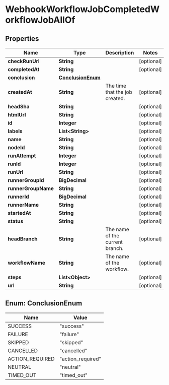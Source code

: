 

# WebhookWorkflowJobCompletedWorkflowJobAllOf


## Properties

| Name | Type | Description | Notes |
|------------ | ------------- | ------------- | -------------|
|**checkRunUrl** | **String** |  |  [optional] |
|**completedAt** | **String** |  |  [optional] |
|**conclusion** | [**ConclusionEnum**](#ConclusionEnum) |  |  |
|**createdAt** | **String** | The time that the job created. |  [optional] |
|**headSha** | **String** |  |  [optional] |
|**htmlUrl** | **String** |  |  [optional] |
|**id** | **Integer** |  |  [optional] |
|**labels** | **List&lt;String&gt;** |  |  [optional] |
|**name** | **String** |  |  [optional] |
|**nodeId** | **String** |  |  [optional] |
|**runAttempt** | **Integer** |  |  [optional] |
|**runId** | **Integer** |  |  [optional] |
|**runUrl** | **String** |  |  [optional] |
|**runnerGroupId** | **BigDecimal** |  |  [optional] |
|**runnerGroupName** | **String** |  |  [optional] |
|**runnerId** | **BigDecimal** |  |  [optional] |
|**runnerName** | **String** |  |  [optional] |
|**startedAt** | **String** |  |  [optional] |
|**status** | **String** |  |  [optional] |
|**headBranch** | **String** | The name of the current branch. |  [optional] |
|**workflowName** | **String** | The name of the workflow. |  [optional] |
|**steps** | **List&lt;Object&gt;** |  |  [optional] |
|**url** | **String** |  |  [optional] |



## Enum: ConclusionEnum

| Name | Value |
|---- | -----|
| SUCCESS | &quot;success&quot; |
| FAILURE | &quot;failure&quot; |
| SKIPPED | &quot;skipped&quot; |
| CANCELLED | &quot;cancelled&quot; |
| ACTION_REQUIRED | &quot;action_required&quot; |
| NEUTRAL | &quot;neutral&quot; |
| TIMED_OUT | &quot;timed_out&quot; |



